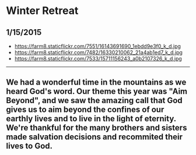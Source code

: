 # Winter Retreat

## 1/15/2015 

* https://farm8.staticflickr.com/7551/16143691690_1ebdd9e3f0_k_d.jpg
* https://farm8.staticflickr.com/7482/16330210062_21a4ab1ed7_k_d.jpg
* https://farm8.staticflickr.com/7533/15711156243_a0b2107326_k_d.jpg


---
We had a wonderful time in the mountains as we heard God's word. Our theme this year was "Aim Beyond", and we saw the amazing call that God gives us to aim beyond the confines of our earthly lives and to live in the light of eternity. We're thankful for the many brothers and sisters made salvation decisions and recommited their lives to God.
---
